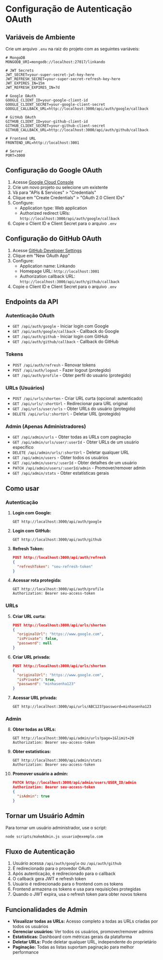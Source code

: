 # Configuração de Autenticação OAuth

## Variáveis de Ambiente

Crie um arquivo `.env` na raiz do projeto com as seguintes variáveis:

```env
# MongoDB
MONGODB_URI=mongodb://localhost:27017/linkando

# JWT Secrets
JWT_SECRET=your-super-secret-jwt-key-here
JWT_REFRESH_SECRET=your-super-secret-refresh-key-here
JWT_EXPIRES_IN=15m
JWT_REFRESH_EXPIRES_IN=7d

# Google OAuth
GOOGLE_CLIENT_ID=your-google-client-id
GOOGLE_CLIENT_SECRET=your-google-client-secret
GOOGLE_CALLBACK_URL=http://localhost:3000/api/auth/google/callback

# GitHub OAuth
GITHUB_CLIENT_ID=your-github-client-id
GITHUB_CLIENT_SECRET=your-github-client-secret
GITHUB_CALLBACK_URL=http://localhost:3000/api/auth/github/callback

# Frontend URL
FRONTEND_URL=http://localhost:3001

# Server
PORT=3000
```

## Configuração do Google OAuth

1. Acesse [Google Cloud Console](https://console.cloud.google.com/)
2. Crie um novo projeto ou selecione um existente
3. Vá para "APIs & Services" > "Credentials"
4. Clique em "Create Credentials" > "OAuth 2.0 Client IDs"
5. Configure:
   - Application type: Web application
   - Authorized redirect URIs: `http://localhost:3000/api/auth/google/callback`
6. Copie o Client ID e Client Secret para o arquivo `.env`

## Configuração do GitHub OAuth

1. Acesse [GitHub Developer Settings](https://github.com/settings/developers)
2. Clique em "New OAuth App"
3. Configure:
   - Application name: Linkando
   - Homepage URL: `http://localhost:3001`
   - Authorization callback URL: `http://localhost:3000/api/auth/github/callback`
4. Copie o Client ID e Client Secret para o arquivo `.env`

## Endpoints da API

### Autenticação OAuth
- `GET /api/auth/google` - Iniciar login com Google
- `GET /api/auth/google/callback` - Callback do Google
- `GET /api/auth/github` - Iniciar login com GitHub
- `GET /api/auth/github/callback` - Callback do GitHub

### Tokens
- `POST /api/auth/refresh` - Renovar tokens
- `POST /api/auth/logout` - Fazer logout (protegido)
- `GET /api/auth/profile` - Obter perfil do usuário (protegido)

### URLs (Usuários)
- `POST /api/urls/shorten` - Criar URL curta (opcional: autenticado)
- `GET /api/urls/:shortUrl` - Redirecionar para URL original
- `GET /api/urls/user/urls` - Obter URLs do usuário (protegido)
- `DELETE /api/urls/:shortUrl` - Deletar URL (protegido)

### Admin (Apenas Administradores)
- `GET /api/admin/urls` - Obter todas as URLs com paginação
- `GET /api/admin/urls/user/:userId` - Obter URLs de um usuário específico
- `DELETE /api/admin/urls/:shortUrl` - Deletar qualquer URL
- `GET /api/admin/users` - Obter todos os usuários
- `GET /api/admin/users/:userId` - Obter detalhes de um usuário
- `PATCH /api/admin/users/:userId/admin` - Promover/remover admin
- `GET /api/admin/stats` - Obter estatísticas gerais

## Como usar

### Autenticação
1. **Login com Google:**
   ```
   GET http://localhost:3000/api/auth/google
   ```

2. **Login com GitHub:**
   ```
   GET http://localhost:3000/api/auth/github
   ```

3. **Refresh Token:**
   ```json
   POST http://localhost:3000/api/auth/refresh
   {
     "refreshToken": "seu-refresh-token"
   }
   ```

4. **Acessar rota protegida:**
   ```
   GET http://localhost:3000/api/auth/profile
   Authorization: Bearer seu-access-token
   ```

### URLs
5. **Criar URL curta:**
   ```json
   POST http://localhost:3000/api/urls/shorten
   {
     "originalUrl": "https://www.google.com",
     "isPrivate": false,
     "password": null
   }
   ```

6. **Criar URL privada:**
   ```json
   POST http://localhost:3000/api/urls/shorten
   {
     "originalUrl": "https://www.google.com",
     "isPrivate": true,
     "password": "minhasenha123"
   }
   ```

7. **Acessar URL privada:**
   ```
   GET http://localhost:3000/api/urls/ABC123?password=minhasenha123
   ```

### Admin
8. **Obter todas as URLs:**
   ```
   GET http://localhost:3000/api/admin/urls?page=1&limit=20
   Authorization: Bearer seu-access-token
   ```

9. **Obter estatísticas:**
   ```
   GET http://localhost:3000/api/admin/stats
   Authorization: Bearer seu-access-token
   ```

10. **Promover usuário a admin:**
    ```json
    PATCH http://localhost:3000/api/admin/users/USER_ID/admin
    Authorization: Bearer seu-access-token
    {
      "isAdmin": true
    }
    ```

## Tornar um Usuário Admin

Para tornar um usuário administrador, use o script:

```bash
node scripts/makeAdmin.js usuario@exemplo.com
```

## Fluxo de Autenticação

1. Usuário acessa `/api/auth/google` ou `/api/auth/github`
2. É redirecionado para o provedor OAuth
3. Após autenticação, é redirecionado para o callback
4. O callback gera JWT e refresh token
5. Usuário é redirecionado para o frontend com os tokens
6. Frontend armazena os tokens e usa para requisições protegidas
7. Quando o JWT expira, usa o refresh token para obter novos tokens

## Funcionalidades de Admin

- **Visualizar todas as URLs:** Acesso completo a todas as URLs criadas por todos os usuários
- **Gerenciar usuários:** Ver todos os usuários, promover/remover admins
- **Estatísticas:** Dashboard com métricas gerais da plataforma
- **Deletar URLs:** Pode deletar qualquer URL, independente do proprietário
- **Paginação:** Todas as listas suportam paginação para melhor performance 